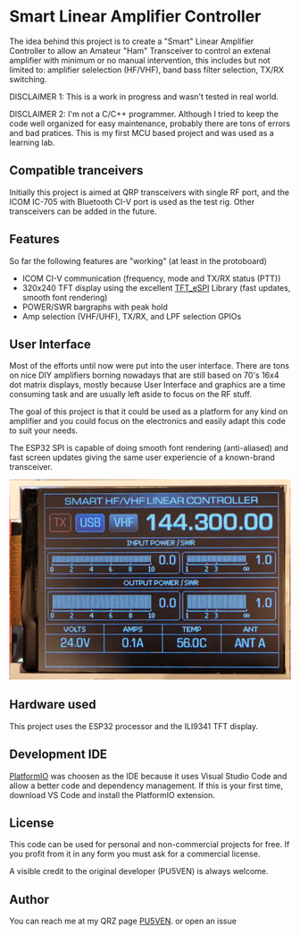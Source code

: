 # Smart Linear Amplifier Controller

The idea behind this project is to create a "Smart" Linear Amplifier Controller to allow an Amateur "Ham" Transceiver to control an extenal amplifier with minimum or no manual intervention, this includes but not limited to: amplifier selelection (HF/VHF), band bass filter selection, TX/RX switching.

DISCLAIMER 1: This is a work in progress and wasn't tested in real world.

DISCLAIMER 2: I'm not a C/C++ programmer. Although I tried to keep the code well organized for easy maintenance, probably there are tons of errors and bad pratices. This is my first MCU based project and was used as a learning lab.

## Compatible tranceivers

Initially this project is aimed at QRP transceivers with single RF port, and the ICOM IC-705 with Bluetooth CI-V port is used as the test rig. Other transceivers can be added in the future.

## Features

So far the following features are "working" (at least in the protoboard)

 - ICOM CI-V communication (frequency, mode and TX/RX status (PTT))
 - 320x240 TFT display using the excellent [TFT_eSPI](https://github.com/Bodmer/TFT_eSPI) Library (fast updates, smooth font rendering)
 - POWER/SWR bargraphs with peak hold
 - Amp selection (VHF/UHF), TX/RX, and LPF selection GPIOs

## User Interface

Most of the efforts until now were put into the user interface. There are tons on nice DIY amplifiers borning nowadays that are still based on 70's 16x4 dot matrix displays, mostly because User Interface and graphics are a time consuming task and are usually left aside to focus on the RF stuff. 

The goal of this project is that it could be used as a platform for any kind on amplifier and you could focus on the electronics and easily adapt this code to suit your needs. 

The ESP32 SPI is capable of doing smooth font rendering (anti-aliased) and fast screen updates giving the same user experiencie of a known-brand transceiver.

![TFT Screen Capture](https://raw.githubusercontent.com/aldoir/smart-linear-controller/main/assets/screen-capture.png)

## Hardware used

This project uses the ESP32 processor and the ILI9341 TFT display.

## Development IDE

[PlatformIO](https://platformio.org/) was choosen as the IDE because it uses Visual Studio Code and allow a better code and dependency management. If this is your first time, download VS Code and install the PlatformIO extension.

## License

This code can be used for personal and non-commercial projects for free. If you profit from it in any form you must ask for a commercial license.

A visible credit to the original developer (PU5VEN) is always welcome.

## Author

You can reach me at my QRZ page [PU5VEN](https://www.qrz.com/db/pu5ven). or open an issue